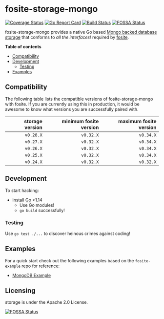 # fosite-storage-mongo
[![Coverage Status](https://coveralls.io/repos/github/matthewhartstonge/storage/badge.svg?branch=main)](https://coveralls.io/github/matthewhartstonge/storage?branch=main) [![Go Report Card](https://goreportcard.com/badge/github.com/matthewhartstonge/storage)](https://goreportcard.com/report/github.com/matthewhartstonge/storage) [![Build Status](https://travis-ci.com/matthewhartstonge/storage.svg?branch=main)](https://travis-ci.com/matthewhartstonge/storage) [![FOSSA Status](https://app.fossa.io/api/projects/git%2Bgithub.com%2Fmatthewhartstonge%2Fstorage.svg?type=shield)](https://app.fossa.io/projects/git%2Bgithub.com%2Fmatthewhartstonge%2Fstorage?ref=badge_shield)

fosite-storage-mongo provides a native Go based [Mongo backed database storage][mongo-driver] 
that conforms to *all the interfaces!* required by [fosite][fosite].

**Table of contents**
- [Compatibility](#compatibility)
- [Development](#development)
    - [Testing](#testing)
- [Examples](#examples)

## Compatibility
The following table lists the compatible versions of fosite-storage-mongo with
fosite. If you are currently using this in production, it would be awesome to 
know what versions you are successfully paired with.

| storage version | minimum fosite version | maximum fosite version | 
|----------------:|-----------------------:|-----------------------:|
|       `v0.28.X` |              `v0.32.X` |              `v0.34.X` |
|       `v0.27.X` |              `v0.32.X` |              `v0.34.X` |
|       `v0.26.X` |              `v0.32.X` |              `v0.34.X` |
|       `v0.25.X` |              `v0.32.X` |              `v0.34.X` |
|       `v0.24.X` |              `v0.32.X` |              `v0.32.X` |

## Development
To start hacking:
* Install [Go][Go] >1.14
    * Use Go modules!
    * `go build` successfully!

### Testing
Use `go test ./...` to discover heinous crimes against coding!

## Examples
For a quick start check out the following examples based on the `fosite-example`
repo for reference:

- [MongoDB Example](./examples/mongo)

## Licensing
storage is under the Apache 2.0 License.

[![FOSSA Status](https://app.fossa.io/api/projects/git%2Bgithub.com%2Fmatthewhartstonge%2Fstorage.svg?type=large)](https://app.fossa.io/projects/git%2Bgithub.com%2Fmatthewhartstonge%2Fstorage?ref=badge_large)

[//]: #
    [mongo-driver]: <https://github.com/mongodb/mongo-go-driver>
    [dep]: <https://github.com/golang/dep>
    [go]: <https://golang.org/dl/>
    [fosite]: <https://github.com/ory/fosite> 
    [hydra]: <https://github.com/ory/hydra>
    [fosite-example-server]: <https://github.com/ory/fosite-example/blob/master/authorizationserver/oauth2.go>
